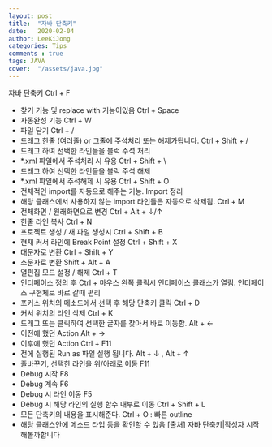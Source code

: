 ```yaml
---
layout: post
title:  "자바 단축키"
date:   2020-02-04
author: LeeKiJong
categories: Tips
comments : true
tags: JAVA 
cover:  "/assets/java.jpg"
---
```


자바 단축키
Ctrl + F
- 찾기 기능 및 replace with 기능이있음
Ctrl + Space
- 자동완성 기능
Ctrl + W
- 파일 닫기
Ctrl + /
- 드래그 한줄 (여러줄) or 그줄에 주석처리 또는 해제가됩니다.
Ctrl + Shift + /
- 드래그 하여 선택한 라인들을 블럭 주석 처리
- *.xml 파일에서 주석처리 시 유용
Ctrl + Shift + \
- 드래그 하여 선택한 라인들을 블럭 주석 해제
- *.xml 파일에서 주석해제 시 유용
Ctrl + Shift + O
- 전체적인 import를 자동으로 해주는 기능. Import 정리
- 해당 클래스에서 사용하지 않는 import 라인들은 자동으로 삭제됨.
Ctrl + M
- 전체화면 / 원래화면으로 변경
Ctrl + Alt + ↓/↑
- 한줄 라인 복사
Ctrl + N
- 프로젝트 생성 / 새 파일 생성시
Ctrl + Shift + B
- 현재 커서 라인에 Break Point 설정
Ctrl + Shift + X
- 대문자로 변환
Ctrl + Shift + Y
- 소문자로 변환
Shift + Alt + A
- 열편집 모드 설정 / 해제
Ctrl + T
- 인터페이스 정의 후 Ctrl + 마우스 왼쪽 클릭시 인터페이스 클래스가
열림. 인터페이스 구현체로 바로 갈때 편리
- 포커스 위치의 메소드에서 선택 후 해당 단축키 클릭
Ctrl + D
- 커서 위치의 라인 삭제
Ctrl + K
- 드래그 또는 클릭하여 선택한 글자를 찾아서 바로 이동함.
Alt + ←
- 이전에 했던 Action
Alt + →
- 이후에 했던 Action
Ctrl + F11
- 전에 실행된 Run as 파일 실행 됩니다.
Alt + ↓ , Alt + ↑
- 줄바꾸기, 선택한 라인을 위/아래로 이동
F11
- Debug 시작
F8
- Debug 계속
F6
- Debug 시 라인 이동
F5
- Debug 시 해당 라인의 실행 함수 내부로 이동
Ctrl + Shift + L
- 모든 단축키의 내용을 표시해준다.
Ctrl + O : 빠른 outline
- 해당 클래스안에 메소드 타입 등을 확인할 수 있음
[출처] 자바 단축키|작성자 시작해볼까합니다


